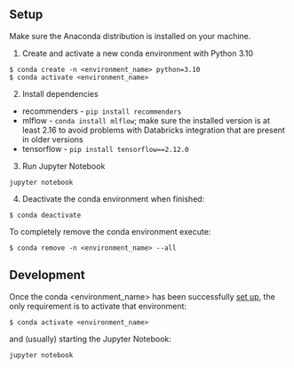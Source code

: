 ## Setup

Make sure the Anaconda distribution is installed on your machine.

1. Create and activate a new conda environment with Python 3.10
```shell
$ conda create -n <environment_name> python=3.10
$ conda activate <environment_name>
```
2. Install dependencies
* recommenders - `pip install recommenders`
* mlflow - `conda install mlflow`; make sure the installed version is at least 2.16 to avoid problems with Databricks integration that are present in older versions
* tensorflow - `pip install tensorflow==2.12.0`
3. Run Jupyter Notebook
```shell
jupyter notebook
```
4. Deactivate the conda environment when finished:
```shell
$ conda deactivate
```

To completely remove the conda environment execute:
```shell
$ conda remove -n <environment_name> --all
```

## Development

Once the conda <environment_name> has been successfully [set up](#setup), the only requirement is to activate
that environment:
```shell
$ conda activate <environment_name>
```
and (usually) starting the Jupyter Notebook:
```shell
jupyter notebook
```
